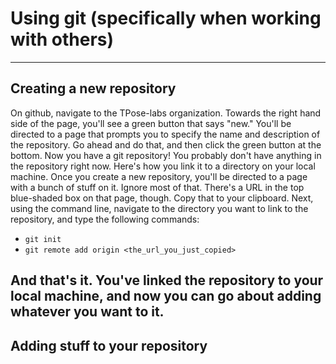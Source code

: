 # Using git (specifically when working with others)

---
## Creating a new repository
On github, navigate to the TPose-labs organization. Towards the right hand side of the page, you'll see a green button that says "new." You'll be directed to a page that prompts you to specify the name and description of the repository. Go ahead and do that, and then click the green button at the bottom. Now you have a git repository!
You probably don't have anything in the repository right now. Here's how you link it to a directory on your local machine. Once you create a new repository, you'll be directed to a page with a bunch of stuff on it. Ignore most of that. There's a URL in the top blue-shaded box on that page, though. Copy that to your clipboard. Next, using the command line, navigate to the directory you want to link to the repository, and type the following commands:
* `git init`
* `git remote add origin <the_url_you_just_copied>`

And that's it. You've linked the repository to your local machine, and now you can go about adding whatever you want to it.
---
## Adding stuff to your repository
